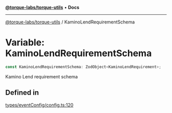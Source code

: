 [**@torque-labs/torque-utils**](../README.md) • **Docs**

***

[@torque-labs/torque-utils](../README.md) / KaminoLendRequirementSchema

# Variable: KaminoLendRequirementSchema

```ts
const KaminoLendRequirementSchema: ZodObject<KaminoLendRequirement>;
```

Kamino Lend requirement schema

## Defined in

[types/eventConfig/config.ts:120](https://github.com/torque-labs/torque-utils/blob/3bd29ca22f900f1cf2686f7f240bf82e15337207/types/eventConfig/config.ts#L120)
